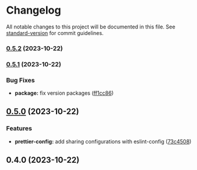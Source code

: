 # Changelog

All notable changes to this project will be documented in this file. See [standard-version](https://github.com/conventional-changelog/standard-version) for commit guidelines.

### [0.5.2](https://github.com/gabrielmelo/tc96-lint/compare/v0.5.1...v0.5.2) (2023-10-22)

### [0.5.1](https://github.com/gabrielmelo/tc96-lint/compare/v0.5.0...v0.5.1) (2023-10-22)


### Bug Fixes

* **package:** fix version packages ([ff1cc86](https://github.com/gabrielmelo/tc96-lint/commit/ff1cc864a372db9682620464916a882c17c18bfa))

## [0.5.0](https://github.com/gabrielmelo/tc96-lint/compare/v0.4.0...v0.5.0) (2023-10-22)


### Features

* **prettier-config:** add sharing configurations with eslint-config ([73c4508](https://github.com/gabrielmelo/tc96-lint/commit/73c45087e7fd46bd711b7e9d44578bfee250e4f4))

## 0.4.0 (2023-10-22)
